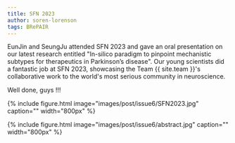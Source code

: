 ```yaml
---
title: SFN 2023
author: soren-lorenson
tags: BRePAIR
---
```


EunJin and SeungJu attended SFN 2023 and gave an oral presentation on our latest research entitled "In-silico paradigm to pinpoint mechanistic subtypes for therapeutics in Parkinson’s disease".
Our young scientists did a fantastic job at SFN 2023, showcasing the Team {{ site.team }}'s collaborative work to the world's most serious community in neuroscience.

Well done, guys !!!

{% include figure.html image="images/post/issue6/SFN2023.jpg" caption="" width="800px" %}

{% include figure.html image="images/post/issue6/abstract.jpg" caption="" width="800px" %}

